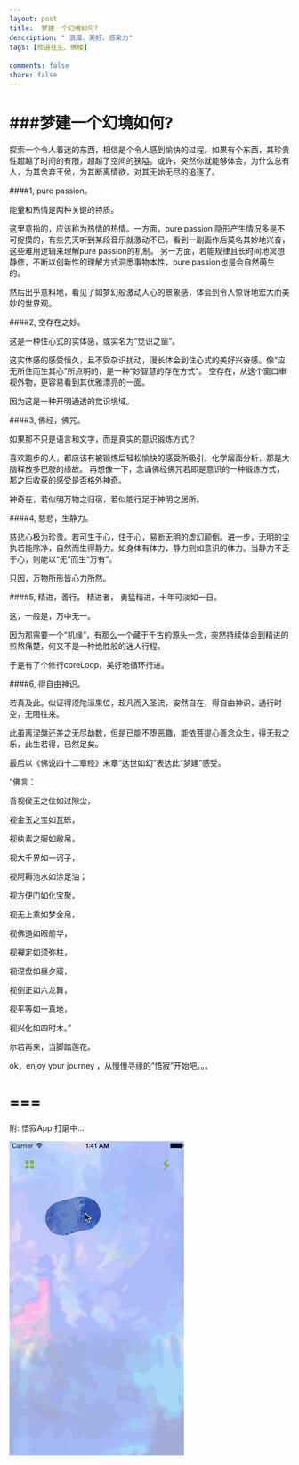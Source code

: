 ```yaml
---
layout: post
title:  梦建一个幻境如何?
description: " 浪漫、美好、感染力"
tags: [修道往生、佛楼]

comments: false
share: false
---
```



###梦建一个幻境如何?
============
 
探索一个令人着迷的东西，相信是个令人感到愉快的过程。如果有个东西，其珍贵性超越了时间的有限，超越了空间的狭隘。或许，突然你就能够体会，为什么总有人，为其舍弃王侯，为其断离情欲，对其无始无尽的追逐了。

####1, pure passion。

能量和热情是两种关键的特质。

这里意指的，应该称为热情的热情。一方面，pure passion 隐形产生情况多是不可捉摸的，有些先天听到某段音乐就激动不已，看到一副画作后莫名其妙地兴奋，这些难用逻辑来理解pure passion的机制。 另一方面，若能规律且长时间地冥想静修，不断以创新性的理解方式洞悉事物本性，pure passion也是会自然萌生的。

然后出乎意料地，看见了如梦幻般激动人心的景象感，体会到令人惊讶地宏大而美妙的世界观。

####2, 空存在之妙。

这是一种住心式的实体感，或实名为“觉识之窗”。

这实体感的感受恒久，且不受杂识扰动，漫长体会到住心式的美好兴奋感。像“应无所住而生其心”所点明的，是一种“妙智慧的存在方式”。
空存在，从这个窗口审视外物，更容易看到其优雅漂亮的一面。

因为这是一种开明通透的觉识境域。


####3, 佛经，佛咒。

如果那不只是语言和文字，而是真实的意识锻炼方式？

喜欢跑步的人，都应该有被锻炼后轻松愉快的感受所吸引。化学层面分析，那是大脑释放多巴胺的缘故。
再想像一下，念诵佛经佛咒若即是意识的一种锻炼方式，那之后收获的感受是否格外神奇。

神奇在，若似明万物之归宿，若似能行足于神明之居所。

####4, 慈悲，生静力。

慈悲心极为珍贵。若可生于心，住于心，易断无明的虚幻颠倒。进一步，无明的尘执若能除净，自然而生得静力。如身体有体力，静力则如意识的体力。当静力不乏于心，则能以“无”而生“万有”。

只因，万物所形皆心力所然。

####5, 精进，善行。
精进者， 勇猛精进，十年可淡如一日。

这，一般是，万中无一。

因为那需要一个“机缘”，有那么一个藏于千古的源头一念，突然持续体会到精进的煎熬痛楚，何又不是一种绝胜般的迷人行程。

于是有了个修行coreLoop，美好地循环行进。


####6, 得自由神识。

若真及此。似证得须陀洹果位，超凡而入圣流，安然自在，得自由神识，通行时空，无阻往来。

此虽离涅槃还差之无尽劫数，但是已能不堕恶趣，能依菩提心善念众生，得无我之乐，此生若得，已然足矣。

最后以《佛说四十二章经》末章“达世如幻”表达此“梦建”感受。

“佛言：

吾视侯王之位如过隙尘，

视金玉之宝如瓦砾，

视纨素之服如敝帛，

视大千界如一诃子，

视阿耨池水如涂足油；

视方便门如化宝聚，

视无上乘如梦金帛，

视佛道如眼前华，

视禅定如须弥柱，

视涅盘如昼夕寤，

视倒正如六龙舞，

视平等如一真地，

视兴化如四时木。”

尔若再来，当脚踏莲花。

ok，enjoy your journey ，从慢慢寻缘的“悟寂”开始吧。。。

===
===

附: 悟寂App 打磨中...

![wujiapp](../images/wujiApp.gif)


 